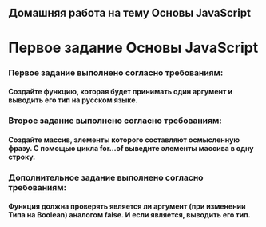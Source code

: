 ## Домашняя работа на тему Основы JavaScript
# Первое задание Основы JavaScript
### Первое задание выполнено согласно требованиям:
#### Создайте функцию, которая будет принимать один аргумент и выводить его тип на русском языке.
### Второе задание выполнено согласно требованиям:
#### Создайте массив, элементы которого составляют осмысленную фразу. С помощью цикла for…of выведите элементы массива в одну строку.
### Дополнительное задание выполнено согласно требованиям:
#### Функция должна проверять является ли аргумент (при изменении Типа на Boolean) аналогом false. И если является, выводить его тип.

